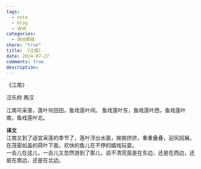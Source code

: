 ```yaml
---
tags:
  - note
  - blog
  - 诗词
categories:
  - 诗词歌赋
share: "true"
title: 《江南》
date: 2024-07-27
comments: true
description: 
---
```


《江南》

汉乐府 两汉

江南可采莲，莲叶何田田。鱼戏莲叶间。
鱼戏莲叶东，鱼戏莲叶西，鱼戏莲叶南，鱼戏莲叶北。

**译文**  
江南又到了适宜采莲的季节了，莲叶浮出水面，挨挨挤挤，重重叠叠，迎风招展。在茂密如盖的荷叶下面，欢快的鱼儿在不停的嬉戏玩耍。  
一会儿在这儿，一会儿又忽然游到了那儿，说不清究竟是在东边，还是在西边，还是在南边，还是在北边。
